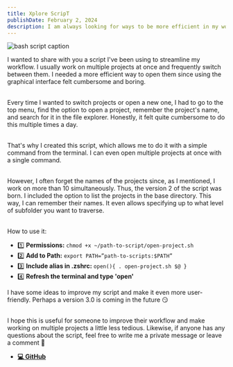 ```yaml
---
title: Xplore ScripT
publishDate: February 2, 2024
description: I am always looking for ways to be more efficient in my work. This time, I bring a small script built using Bash to quickly open multiple projects.
---
```


<img src='/assets/blog/bash-script.webp' alt='bash script caption'/>
<br/>

I wanted to share with you a script I've been using to streamline my workflow. I usually work on multiple projects at once and frequently switch between them. I needed a more efficient way to open them since using the graphical interface felt cumbersome and boring.
<br/><br/>

Every time I wanted to switch projects or open a new one, I had to go to the top menu, find the option to open a project, remember the project's name, and search for it in the file explorer. Honestly, it felt quite cumbersome to do this multiple times a day.
<br/><br/>

That's why I created this script, which allows me to do it with a simple command from the terminal. I can even open multiple projects at once with a single command.
<br/><br/>

However, I often forget the names of the projects since, as I mentioned, I work on more than 10 simultaneously. Thus, the version 2 of the script was born. I included the option to list the projects in the base directory. This way, I can remember their names. It even allows specifying up to what level of subfolder you want to traverse.
<br/><br/>

How to use it:

- 1️⃣ **Permissions:** `chmod +x ~/path-to-script/open-project.sh`
- 2️⃣ **Add to Path:** `export PATH=”path-to-scripts:$PATH”`
- 3️⃣ **Include alias in .zshrc:** `open(){ . open-project.sh $@ }`
- 4️⃣ **Refresh the terminal and type 'open'**

I have some ideas to improve my script and make it even more user-friendly. Perhaps a version 3.0 is coming in the future 😏
<br/><br/>

I hope this is useful for someone to improve their workflow and make working on multiple projects a little less tedious. Likewise, if anyone has any questions about the script, feel free to write me a private message or leave a comment 🙂

- [**💻 GitHub**](https://github.com/N0M4D-D3V/bash-script)
